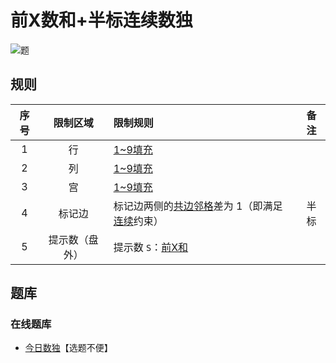 # 前X数和+半标连续数独

![题](https://cn.sudoku.today/pic/02/xsumpartconsecutive/25495_350757.png)

## 规则

| 序号  |  限制区域   | 限制规则                        |   备注   |
|:---:|:-------:|:----------------------------|:------:|
|  1  |    行    | [1~9填充]                    |        |
|  2  |    列    | [1~9填充]                    |        |
|  3  |    宫    | [1~9填充]                    |        |
|  4  |   标记边   | 标记边两侧的[共边邻格]差为 1（即满足[连续]约束） |   半标   |
|  5  | 提示数（盘外） | 提示数 `S`：[前X和]               | &nbsp; |

## 题库

### 在线题库

- [今日数独]【选题不便】

[1~9填充]: ../../../rules.md#1to9填充

[共边邻格]: ../../../rules.md#共边邻格

[连续]: ../../../rules.md#连续

[前X和]: ../../../rules.md#前X和

[今日数独]: https://cn.sudoku.today/g-hybrid-sudoku-consecutive-pairs-sum-frame/
